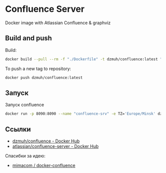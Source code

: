 # Confluence Server

Docker image with Atlassian Confluence & graphviz

## Build and push

Build:

``` bash
docker build --pull --rm -f "./Dockerfile" -t dzmuh/confluence:latest "$(pwd)"
```

To push a new tag to repository:

``` bash
docker push dzmuh/confluence:latest
```

## Запуск

Запуск confluence

``` bash
docker run -p 8090:8090 --name "confluence-srv" -e TZ='Europe/Minsk' dzmuh/confluence
```

## Ссылки

* [dzmuh/confluence - Docker Hub](https://hub.docker.com/r/dzmuh/confluence)
* [atlassian/confluence-server - Docker Hub](https://hub.docker.com/r/atlassian/confluence-server)

Спасибки за идею:

* [ mimacom / docker-confluence ](https://github.com/mimacom/docker-confluence)
